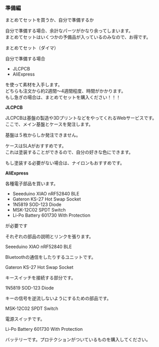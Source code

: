 ### 準備編

まとめてセットを買うか、自分で準備するか

自分で準備する場合、余計なパーツがかなり余ってしまいます。  
まとめてセットはいくつかの予備品が入っているのみなので、お得です。  

  

まとめてセット（ダイマ）

  

自分で準備する場合

- JLCPCB
- AliExpress

を使って素材を入手します。  
どちらも注文から約2週間～4週間程度、時間がかかります。  
もし急ぎの場合は、まとめてセットを購入ください！！！  

  

  

**JLCPCB**

JLCPCBは基盤の製造や3DプリントなどをやってくれるWebサービスです。  
ここで、メイン基盤とケースを発注します。  

基盤は５枚からしか発注できません。

  
ケースはSLAがおすすめです。  
これは塗装することができるので、自分の好きな色にできます。  

もし塗装する必要がない場合は、ナイロンもおすすめです。

  

**AliExpress**

各種電子部品を買います。

- Seeeduino XIAO nRF52840 BLE
- Gateron KS-27 Hot Swap Socket
- 1N5819 SOD-123 Diode
- MSK-12C02 SPDT Switch
- Li-Po Battery 601730 With Protection

が必要です

  

それぞれの部品の説明とリンクを張ります。

  

Seeeduino XIAO nRF52840 BLE

Bluetoothの通信をしたりするユニットです。

  

Gateron KS-27 Hot Swap Socket

キースイッチを接続する部分です。

  

1N5819 SOD-123 Diode

キーの信号を逆流しないようにするための部品です。

  

MSK-12C02 SPDT Switch

電源スイッチです。

  

Li-Po Battery 601730 With Protection

バッテリーです。プロテクションがついているものを購入してください。

